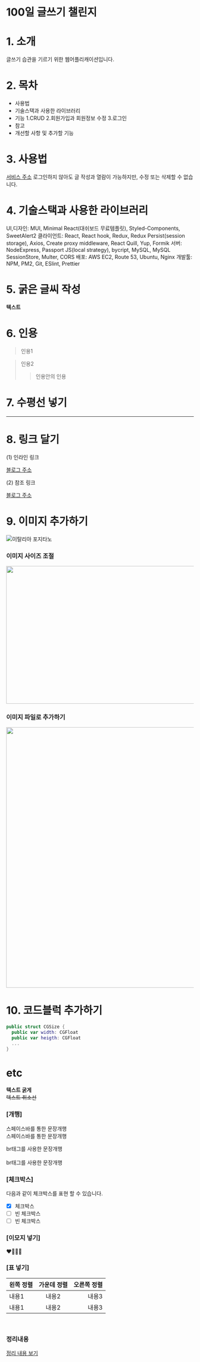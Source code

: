 # 100일 글쓰기 챌린지

# 1. 소개
  글쓰기 습관을 기르기 위한 웹어플리캐이션입니다.  
# 2. 목차
* 사용법
* 기술스택과 사용한 라이브러리
* 기능
  1.CRUD
  2.회원가입과 회원정보 수정
  3.로그인
* 참고
* 개선할 사항 및 추가할 기능
# 3. 사용법
[서비스 주소](http://dotolee9.com)
로그인하지 않아도 글 작성과 열람이 가능하지만, 수정 또는 삭제할 수 없습니다.
# 4. 기술스택과 사용한 라이브러리
UI,디자인: MUI, Minimal React(대쉬보드 무료템플릿), Styled-Components, SweetAlert2
클라이언트: React, React hook, Redux, Redux Persist(session storage), Axios, Create proxy middleware, React Quill, Yup, Formik
서버: NodeExpress, Passport JS(local strategy), bycript, MySQL, MySQL SessionStore, Multer, CORS
배포: AWS EC2, Route 53, Ubuntu, Nginx
개발툴: NPM, PM2, Git, ESlint, Prettier
# 5. 굵은 글씨 작성
**텍스트**

# 6. 인용
> 인용1

> 인용2
>> 인용안의 인용

# 7. 수평선 넣기

---
  
# 8. 링크 달기
(1) 인라인 링크  

[블로그 주소](https://lsh424.tistory.com/)

(2) 참조 링크  

[블로그 주소][blog]

[blog]: https://lsh424.tistory.com/

# 9. 이미지 추가하기
![이탈리아 포지타노](https://user-images.githubusercontent.com/31477658/85016059-f962aa80-b1a3-11ea-8c91-dacba2666b78.jpeg)

### 이미지 사이즈 조절
<img src="https://user-images.githubusercontent.com/31477658/85016059-f962aa80-b1a3-11ea-8c91-dacba2666b78.jpeg"  width="700" height="370">

### 이미지 파일로 추가하기
<img src="Capri_Island.jpeg" width="700">

# 10. 코드블럭 추가하기

```swift
public struct CGSize {
  public var width: CGFloat
  public var heigth: CGFloat
  ...
}
```

# etc

**텍스트 굵게**  
~~텍스트 취소선~~

### [개행]  

스페이스바를 통한 문장개행  
스페이스바를 통한 문장개행  

br태그를 사용한 문장개행
<br>
<br>
br태그를 사용한 문장개행


### [체크박스]

다음과 같이 체크박스를 표현 할 수 있습니다. 
* [x] 체크박스
* [ ] 빈 체크박스
* [ ] 빈 체크박스

### [이모지 넣기]
❤️💜💙🤍

### [표 넣기]
|왼쪽 정렬|가운데 정렬|오른쪽 정렬| 
|:---|:---:|---:| 
|내용1|내용2|내용3| 
|내용1|내용2|내용3| 

<br>

### 정리내용
[정리 내용 보기](https://lsh424.tistory.com/37)
